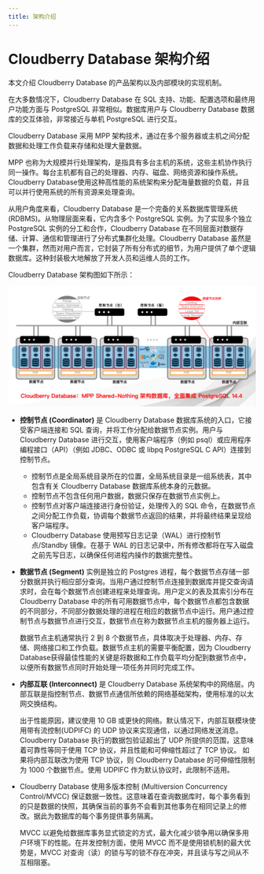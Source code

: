 ```yaml
---
title: 架构介绍
---
```


# Cloudberry Database 架构介绍

本文介绍 Cloudberry Database 的产品架构以及内部模块的实现机制。

在大多数情况下，Cloudberry Database 在 SQL 支持、功能、配置选项和最终用户功能方面与 PostgreSQL 非常相似。数据库用户与 Cloudberry Database 数据库的交互体验，非常接近与单机 PostgreSQL 进行交互。

Cloudberry Database 采用 MPP 架构技术，通过在多个服务器或主机之间分配数据和处理工作负载来存储和处理大量数据。

MPP 也称为大规模并行处理架构，是指具有多台主机的系统，这些主机协作执行同一操作。每台主机都有自己的处理器、内存、磁盘、网络资源和操作系统。Cloudberry Database使用这种高性能的系统架构来分配海量数据的负载，并且可以并行使用系统的所有资源来处理查询。

从用户角度来看，Cloudberry Database 是一个完备的关系数据库管理系统 (RDBMS)。从物理层面来看，它内含多个 PostgreSQL 实例。为了实现多个独立 PostgreSQL 实例的分工和合作，Cloudberry Database 在不同层面对数据存储、计算、通信和管理进行了分布式集群化处理。Cloudberry Database 虽然是一个集群，然而对用户而言，它封装了所有分布式的细节，为用户提供了单个逻辑数据库。这种封装极大地解放了开发人员和运维人员的工作。

Cloudberry Database 架构图如下所示：

![Cloudberry Architecture](./media/cbdb-arch.png)

- **控制节点 (Coordinator)** 是 Cloudberry Database 数据库系统的入口，它接受客户端连接和 SQL 查询，并将工作分配给数据节点实例。用户与 Cloudberry Database 进行交互，使用客户端程序（例如 psql）或应用程序编程接口（API）（例如 JDBC、ODBC 或 libpq PostgreSQL C API）连接到控制节点。
    - 控制节点是全局系统目录所在的位置，全局系统目录是一组系统表，其中包含有关 Cloudberry Database 数据库系统本身的元数据。
    - 控制节点不包含任何用户数据，数据只保存在数据节点实例上。
    - 控制节点对客户端连接进行身份验证，处理传入的 SQL 命令，在数据节点之间分配工作负载，协调每个数据节点返回的结果，并将最终结果呈现给客户端程序。
    - Cloudberry Database 使用预写日志记录（WAL）进行控制节点/Standby 镜像。在基于 WAL 的日志记录中，所有修改都将在写入磁盘之前先写日志，以确保任何进程内操作的数据完整性。

- **数据节点 (Segment)** 实例是独立的 Postgres 进程，每个数据节点存储一部分数据并执行相应部分查询。当用户通过控制节点连接到数据库并提交查询请求时，会在每个数据节点创建进程来处理查询。用户定义的表及其索引分布在 Cloudberry Database 中的所有可用数据节点中，每个数据节点都包含数据的不同部分，不同部分数据处理的进程在相应的数据节点中运行。用户通过控制节点与数据节点进行交互，数据节点在称为数据节点主机的服务器上运行。

    数据节点主机通常执行 2 到 8 个数据节点，具体取决于处理器、内存、存储、网络接口和工作负载。数据节点主机的需要平衡配置，因为 Cloudberry Database获得最佳性能的关键是将数据和工作负载平均分配到数据节点中，以便所有数据节点同时开始处理一项任务并同时完成工作。

- **内部互联 (Interconnect)** 是 Cloudberry Database 系统架构中的网络层。内部互联是指控制节点、数据节点通信所依赖的网络基础架构，使用标准的以太网交换结构。

    出于性能原因，建议使用 10 GB 或更快的网络。默认情况下，内部互联模块使用带有流控制(UDPIFC) 的 UDP 协议来实现通信，以通过网络发送消息。Cloudberry Database 执行的数据包验证超出了 UDP 所提供的范围，这意味着可靠性等同于使用 TCP 协议，并且性能和可伸缩性超过了 TCP 协议。 如果将内部互联改为使用 TCP 协议，则 Cloudberry Database 的可伸缩性限制为 1000 个数据节点。使用 UDPIFC 作为默认协议时，此限制不适用。

- Cloudberry Database 使用多版本控制 (Multiversion Concurrency Control/MVCC) 保证数据一致性。这意味着在查询数据库时，每个事务看到的只是数据的快照，其确保当前的事务不会看到其他事务在相同记录上的修改。据此为数据库的每个事务提供事务隔离。

    MVCC 以避免给数据库事务显式锁定的方式，最大化减少锁争用以确保多用户环境下的性能。在并发控制方面，使用 MVCC 而不是使用锁机制的最大优势是，MVCC 对查询（读）的锁与写的锁不存在冲突，并且读与写之间从不互相阻塞。
